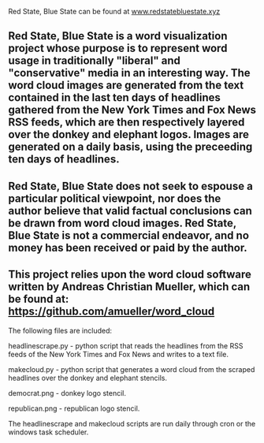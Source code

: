 Red State, Blue State can be found at www.redstatebluestate.xyz

Red State, Blue State is a word visualization project whose purpose is to represent word usage in traditionally "liberal" and "conservative" media in an interesting way.  The word cloud images are generated from  the text contained in the last ten days of headlines gathered from the New York Times and Fox News RSS feeds, which are then respectively layered over the donkey and elephant logos.  Images are generated on a daily basis, using the preceeding ten days of headlines.
-----
Red State, Blue State does not seek to espouse a particular political  viewpoint, nor does the author believe that valid factual conclusions can be drawn from word cloud images.  Red State, Blue State is not a commercial endeavor, and no money has been received or paid by the  author.  
-----
This project relies upon the word cloud software written by Andreas Christian Mueller, which can be found at: 
https://github.com/amueller/word_cloud
-----
The following files are included:

  headlinescrape.py - python script that reads the headlines from the RSS feeds of the New York Times and Fox News and writes to a text file.  

  makecloud.py - python script that generates a word cloud from the scraped headlines over the donkey and elephant stencils.  
  
  democrat.png - donkey logo stencil.
  
  republican.png - republican logo stencil.  

The headlinescrape and makecloud scripts are run daily through cron or the windows task scheduler.  
  
  
  



